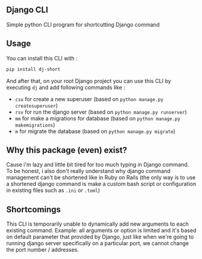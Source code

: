 ## Django CLI

Simple python CLI program for shortcutting Django command

## Usage

You can install this CLI with :
```sh
pip install dj-short
```

And after that, on your root Django project you can use this CLI by executing `dj` and add following commands like :

- `csu` for create a new superuser (based on `python manage.py createsuperuser`)
- `rsv` for run the django server (based on `python manage.py runserver`)
- `mm` for make a migrations for database (based on `python manage.py makemigrations`)
- `m` for migrate the database (based on `python manage.py migrate`)

## Why this package (even) exist?

Cause i'm lazy and little bit tired for too much typing in Django command. To be honest, i also don't really understand why django command management can't be shortened like in Ruby on Rails (the only way is to use a shortened django command is make a custom bash script or configuration in existing files such as `.ini` or `.toml`)

## Shortcomings

This CLI is temporarily unable to dynamically add new arguments to each existing command. Example: all arguments or option is limited and it's based on default parameter that provided by Django, just like when we're going to running django server specifically on a particular port, we cannot change the port number / addresses. 